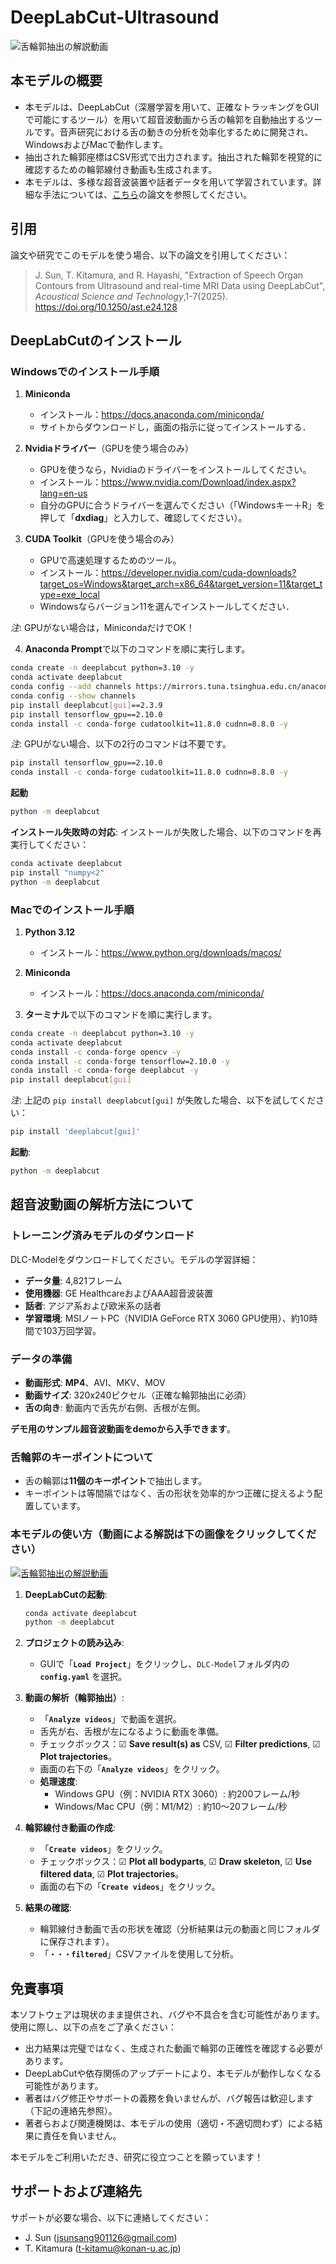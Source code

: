 # DeepLabCut-Ultrasound

![舌輪郭抽出の解説動画](https://github.com/user-attachments/assets/efbfdc63-50a8-4d36-9e76-ae6c50319f64)


## 本モデルの概要
- 本モデルは、DeepLabCut（深層学習を用いて、正確なトラッキングをGUIで可能にするツール）を用いて超音波動画から舌の輪郭を自動抽出するツールです。音声研究における舌の動きの分析を効率化するために開発され、WindowsおよびMacで動作します。
- 抽出された輪郭座標はCSV形式で出力されます。抽出された輪郭を視覚的に確認するための輪郭線付き動画も生成されます。
- 本モデルは、多様な超音波装置や話者データを用いて学習されています。詳細な手法については、[こちら](https://doi.org/10.1250/ast.e24.128)の論文を参照してください。

## 引用
論文や研究でこのモデルを使う場合、以下の論文を引用してください：
> J. Sun, T. Kitamura, and R. Hayashi, "Extraction of Speech Organ Contours from Ultrasound and real-time MRI Data using DeepLabCut", _Acoustical Science and Technology_,1-7(2025).  
> https://doi.org/10.1250/ast.e24.128

## DeepLabCutのインストール
### Windowsでのインストール手順
1. **Miniconda**  
   - インストール：https://docs.anaconda.com/miniconda/
   - サイトからダウンロードし，画面の指示に従ってインストールする．

2. **Nvidiaドライバー**（GPUを使う場合のみ）
   - GPUを使うなら，Nvidiaのドライバーをインストールしてください。
   - インストール：https://www.nvidia.com/Download/index.aspx?lang=en-us
   - 自分のGPUに合うドライバーを選んでください（「Windowsキー＋R」を押して「**dxdiag**」と入力して、確認してください）。

3. **CUDA Toolkit**（GPUを使う場合のみ）
   - GPUで高速処理するためのツール。
   - インストール：https://developer.nvidia.com/cuda-downloads?target_os=Windows&target_arch=x86_64&target_version=11&target_type=exe_local
   - Windowsならバージョン11を選んでインストールしてください．

*注*: GPUがない場合は，MinicondaだけでOK！


4. **Anaconda Prompt**で以下のコマンドを順に実行します。

```bash
conda create -n deeplabcut python=3.10 -y
conda activate deeplabcut
conda config --add channels https://mirrors.tuna.tsinghua.edu.cn/anaconda/pkgs/main
conda config --show channels
pip install deeplabcut[gui]==2.3.9
pip install tensorflow_gpu==2.10.0
conda install -c conda-forge cudatoolkit=11.8.0 cudnn=8.8.0 -y
```
*注*: GPUがない場合、以下の2行のコマンドは不要です。
```bash
pip install tensorflow_gpu==2.10.0
conda install -c conda-forge cudatoolkit=11.8.0 cudnn=8.8.0 -y
```
**起動**
```bash
python -m deeplabcut
```

**インストール失敗時の対応**:
インストールが失敗した場合、以下のコマンドを再実行してください：

```bash
conda activate deeplabcut
pip install "numpy<2"
python -m deeplabcut
```

### Macでのインストール手順
1. **Python 3.12**  
   - インストール：https://www.python.org/downloads/macos/

2. **Miniconda**  
   - インストール：https://docs.anaconda.com/miniconda/

3. **ターミナル**で以下のコマンドを順に実行します。

```bash
conda create -n deeplabcut python=3.10 -y
conda activate deeplabcut
conda install -c conda-forge opencv -y
conda install -c conda-forge tensorflow=2.10.0 -y
conda install -c conda-forge deeplabcut -y
pip install deeplabcut[gui]
```

*注*: 上記の `pip install deeplabcut[gui]` が失敗した場合、以下を試してください：

```bash
pip install 'deeplabcut[gui]'
```

**起動**:

```bash
python -m deeplabcut
```

## 超音波動画の解析方法について
### トレーニング済みモデルのダウンロード

DLC-Modelをダウンロードしてください。モデルの学習詳細：
- **データ量**: 4,821フレーム
- **使用機器**: GE HealthcareおよびAAA超音波装置
- **話者**: アジア系および欧米系の話者
- **学習環境**: MSIノートPC（NVIDIA GeForce RTX 3060 GPU使用）、約10時間で103万回学習。

### データの準備

- **動画形式**: **MP4**、AVI、MKV、MOV
- **動画サイズ**: 320x240ピクセル（正確な輪郭抽出に必須）
- **舌の向き**: 動画内で舌先が右側、舌根が左側。

**デモ用のサンプル超音波動画をdemoから入手できます**。

### 舌輪郭のキーポイントについて

- 舌の輪郭は**11個のキーポイント**で抽出します。
- キーポイントは等間隔ではなく、舌の形状を効率的かつ正確に捉えるよう配置しています。

### 本モデルの使い方（動画による解説は下の画像をクリックしてください）

[![舌輪郭抽出の解説動画](https://github.com/user-attachments/assets/e0b53433-387e-4873-afe7-2fe1a3bc3a5e)](https://www.youtube.com/watch?v=4pZpJK13p2I)

1. **DeepLabCutの起動**:

   ```bash
   conda activate deeplabcut
   python -m deeplabcut
   ```

2. **プロジェクトの読み込み**:
   - GUIで「**`Load Project`**」をクリックし、`DLC-Model`フォルダ内の **`config.yaml`** を選択。

3. **動画の解析（輪郭抽出）**:
   - 「**`Analyze videos`**」で動画を選択。
   - 舌先が右、舌根が左になるように動画を準備。
   - チェックボックス：☑ **Save result(s) as** CSV, ☑ **Filter predictions**, ☑ **Plot trajectories**。
   - 画面の右下の「**`Analyze videos`**」をクリック。
   - **処理速度**:
     - Windows GPU（例：NVIDIA RTX 3060）: 約200フレーム/秒
     - Windows/Mac CPU（例：M1/M2）: 約10～20フレーム/秒

4. **輪郭線付き動画の作成**:
   - 「**`Create videos`**」をクリック。
   - チェックボックス：☑ **Plot all bodyparts**, ☑ **Draw skeleton**, ☑ **Use filtered data**, ☑ **Plot trajectories**。
   - 画面の右下の「**`Create videos`**」をクリック。

5. **結果の確認**:
   - 輪郭線付き動画で舌の形状を確認（分析結果は元の動画と同じフォルダに保存されます）。
   - 「**`・・・filtered`**」CSVファイルを使用して分析。


## 免責事項

本ソフトウェアは現状のまま提供され、バグや不具合を含む可能性があります。使用に際し、以下の点をご了承ください：

- 出力結果は完璧ではなく、生成された動画で輪郭の正確性を確認する必要があります。
- DeepLabCutや依存関係のアップデートにより、本モデルが動作しなくなる可能性があります。
- 著者はバグ修正やサポートの義務を負いませんが、バグ報告は歓迎します（下記の連絡先参照）。
- 著者らおよび関連機関は、本モデルの使用（適切・不適切問わず）による結果に責任を負いません。

本モデルをご利用いただき、研究に役立つことを願っています！

## サポートおよび連絡先

サポートが必要な場合、以下に連絡してください：
- J. Sun ([jsunsang901126@gmail.com](jsunsang901126@gmail.com))
- T. Kitamura ([t-kitamu@konan-u.ac.jp](t-kitamu@konan-u.ac.jp))

